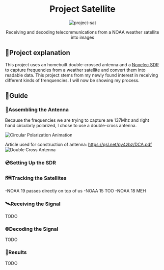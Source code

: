 <h1 align="center">Project Satellite</h1>

<p align="center"><img src="https://github.com/Gregster31/Satellite-Project/assets/123277418/9702bb2e-7b63-49f1-a217-794bc5e0a41c" alt="project-sat"></p>
<p align="center">Receiving and decoding telecommunications from a NOAA weather satellite into images</p>

<h2>🚧Project explanation</h2>
This project uses an homebuilt double-crossed antenna and a <a href="https://www.nooelec.com/store/sdr/sdr-receivers/nesdr-smart-sdr.html">Nooelec SDR</a> to capture frequencies from a weather satellite and convert them into readable data. This project stems from my newly found interest in receiving different kinds of frenquencies. I will now be showing my process.

<h2>📒Guide</h2>
<h3>📡Assembling the Antenna</h3>
Because the frequencies we are trying to capture are 137Mhz and right hand circularly polarized, I chose to use a double-cross antenna.

![Circular Polarization Animation](https://upload.wikimedia.org/wikipedia/commons/d/d1/Circular.Polarization.Circularly.Polarized.Light_Left.Hand.Animation.305x190.255Colors.gif) <br>

Article used for construction of antenna: https://qsl.net/py4zbz/DCA.pdf <br>
![Double Cross Antenna](https://www.dxzone.com/dx30769/double-cross-satellite-antenna.jpg)

<h3>💿Setting Up the SDR</h3>


<h3>🗺️Tracking the Satellites</h3>
-NOAA 19 passes directly on top of us
-NOAA 15 TOO
-NOAA 18 MEH

<h3>🛰️Receiving the Signal</h3>
TODO

<h3>🌐Decoding the Signal</h3>
TODO

<h3>📍Results</h3>
TODO
